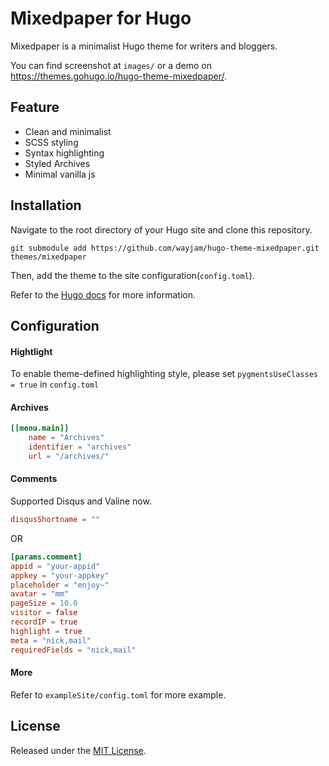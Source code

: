 # Mixedpaper for Hugo

Mixedpaper is a minimalist Hugo theme for writers and bloggers.

You can find screenshot at `images/` or a demo on <https://themes.gohugo.io/hugo-theme-mixedpaper/>.

## Feature

- Clean and minimalist
- SCSS styling
- Syntax highlighting
- Styled Archives
- Minimal vanilla js

## Installation

Navigate to the root directory of your Hugo site and clone this repository.

```
git submodule add https://github.com/wayjam/hugo-theme-mixedpaper.git themes/mixedpaper
```

Then, add the theme to the site configuration(`config.toml`).

Refer to the [Hugo docs](https://gohugo.io/getting-started/quick-start/) for more information.

## Configuration

#### Hightlight

To enable theme-defined highlighting style, please set `pygmentsUseClasses = true` in `config.toml`

#### Archives

```toml
[[menu.main]]
	name = "Archives"
	identifier = "archives"
	url = "/archives/"
```

#### Comments

Supported Disqus and Valine now.

```toml
disqusShortname = ""
```

OR

```toml
[params.comment]
appid = "your-appid"
appkey = "your-appkey"
placeholder = "enjoy~"
avatar = "mm"
pageSize = 10.0
visitor = false
recordIP = true
highlight = true
meta = "nick,mail"
requiredFields = "nick,mail"
```

#### More

Refer to `exampleSite/config.toml` for more example.

## License

Released under the [MIT License](https://github.com/wayjam/hugo-theme-mixedpaper/blob/master/LICENSE).
